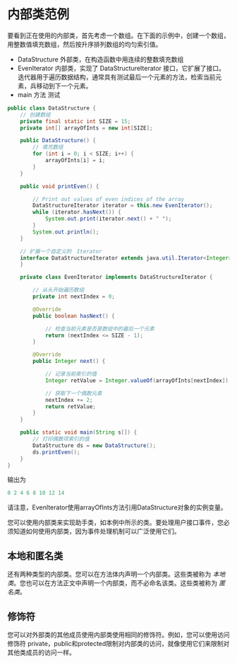 # 内部类范例

要看到正在使用的内部类，首先考虑一个数组。在下面的示例中，创建一个数组，用整数值填充数组，然后按升序排列数组的均匀索引值。

* DataStructure 外部类，在构造函数中用连续的整数填充数组
* EvenIterator 内部类，实现了 DataStructureIterator 接口，它扩展了接口。迭代器用于遍历数据结构，通常具有测试最后一个元素的方法，检索当前元素，兵移动到下一个元素。
* main 方法 测试

```java
public class DataStructure {
    // 创建数组
    private final static int SIZE = 15;
    private int[] arrayOfInts = new int[SIZE];

    public DataStructure() {
        // 填充数组
        for (int i = 0; i < SIZE; i++) {
            arrayOfInts[i] = i;
        }
    }

    public void printEven() {

        // Print out values of even indices of the array
        DataStructureIterator iterator = this.new EvenIterator();
        while (iterator.hasNext()) {
            System.out.print(iterator.next() + " ");
        }
        System.out.println();
    }

    // 扩展一个自定义的　Iterator
    interface DataStructureIterator extends java.util.Iterator<Integer> {
    }

    private class EvenIterator implements DataStructureIterator {

        // 从头开始遍历数组
        private int nextIndex = 0;

        @Override
        public boolean hasNext() {

            // 检查当前元素是否是数组中的最后一个元素
            return (nextIndex <= SIZE - 1);
        }

        @Override
        public Integer next() {

            // 记录当前索引的值
            Integer retValue = Integer.valueOf(arrayOfInts[nextIndex]);

            // 获取下一个偶数元素
            nextIndex += 2;
            return retValue;
        }
    }

    public static void main(String s[]) {
        // 打印偶数项索引的值
        DataStructure ds = new DataStructure();
        ds.printEven();
    }
}
```

输出为

```java
0 2 4 6 8 10 12 14 
```

请注意，EvenIterator使用arrayOfInts方法引用DataStructure对象的实例变量。

您可以使用内部类来实现助手类，如本例中所示的类。要处理用户接口事件，您必须知道如何使用内部类，因为事件处理机制可以广泛使用它们。


## 本地和匿名类
还有两种类型的内部类。您可以在方法体内声明一个内部类。这些类被称为 _本地类_。您也可以在方法正文中声明一个内部类，而不必命名该类。这些类被称为 _匿名类_。

## 修饰符
您可以对外部类的其他成员使用内部类使用相同的修饰符。例如，您可以使用访问修饰符
private，public和protected限制对内部类的访问，就像使用它们来限制对其他类成员的访问一样。













